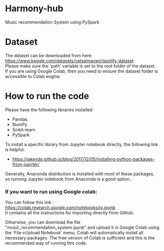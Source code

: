 # Harmony-hub
Music recommendation System using PySpark

# Dataset
The dataset can be downloaded from here: https://www.kaggle.com/datasets/vatsalmavani/spotify-dataset <br/>
Please make sure the 'path' variable is set to the root folder of the dataset. If you are using Google Colab, then you need to ensure the dataset folder is accessible to Colab engine.

# How to run the code
Please have the following libraries installed:
- Pandas
- NumPy
- Scikit-learn
- PySpark

To install a specific library from Jupyter notebook directly, the following link is helpful:
- https://jakevdp.github.io/blog/2017/12/05/installing-python-packages-from-jupyter/

Generally, Anaconda distribution is installed with most of these packages, so running Jupyter notebook from Anaconda is a good option.. 

### If you want to run using Google colab:

You can follow this link : https://colab.research.google.com/notebooks/io.ipynb  <br/>
It contains all the instructions for importing directly from Github.

Otherwise, you can download the file "music_recommendation_system.ipynb" and upload it in Google Colab using the 'File->Upload Notebook' menu. Colab will automatically install all necessary packages. The free version of Colab is sufficient and this is the recommended way of running this code.
